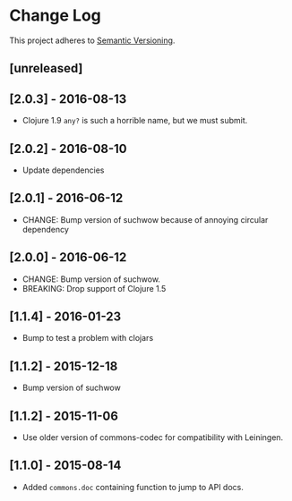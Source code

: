 # Change Log
This project adheres to [Semantic Versioning](http://semver.org/).

## [unreleased]

## [2.0.3] - 2016-08-13
- Clojure 1.9 `any?` is such a horrible name, but we must submit.

## [2.0.2] - 2016-08-10
- Update dependencies

## [2.0.1] - 2016-06-12
- CHANGE: Bump version of suchwow because of annoying circular dependency

## [2.0.0] - 2016-06-12
- CHANGE: Bump version of suchwow.
- BREAKING: Drop support of Clojure 1.5

## [1.1.4] - 2016-01-23
- Bump to test a problem with clojars

## [1.1.2] - 2015-12-18
- Bump version of suchwow

## [1.1.2] - 2015-11-06
- Use older version of commons-codec for compatibility with Leiningen.

## [1.1.0] - 2015-08-14
- Added `commons.doc` containing function to jump to API docs.

